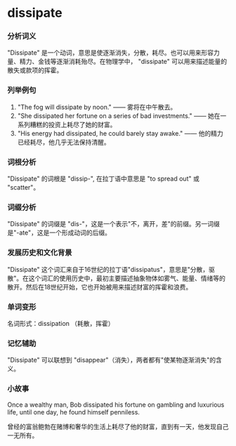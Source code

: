 # dissipate

### 分析词义

  

"Dissipate" 是一个动词，意思是使逐渐消失，分散，耗尽。也可以用来形容力量、精力、金钱等逐渐消耗殆尽。在物理学中， "dissipate" 可以用来描述能量的散失或款项的挥霍。

  

### 列举例句

  

1.  "The fog will dissipate by noon." —— 雾将在中午散去。
2.  "She dissipated her fortune on a series of bad investments." —— 她在一系列糟糕的投资上耗尽了她的财富。
3.  "His energy had dissipated, he could barely stay awake." —— 他的精力已经耗尽，他几乎无法保持清醒。

  

### 词根分析

  

"Dissipate" 的词根是 "dissip-", 在拉丁语中意思是 "to spread out" 或 "scatter"。

  

### 词缀分析

  

"Dissipate" 的词缀是 "dis-"，这是一个表示"不，离开，差"的前缀。另一词缀是"-ate"，这是一个形成动词的后缀。

  

### 发展历史和文化背景

  

"Dissipate" 这个词汇来自于16世纪的拉丁语"dissipatus"，意思是"分散，驱散"。在这个词汇的使用历史中，最初主要描述抽象物体如雾气、能量、情绪等的散开。然后在18世纪开始，它也开始被用来描述财富的挥霍和浪费。

  

### 单词变形

  

名词形式：dissipation （耗散，挥霍）

  

### 记忆辅助

  

"Dissipate" 可以联想到 "disappear"（消失），两者都有"使某物逐渐消失"的含义。

  

### 小故事

  

Once a wealthy man, Bob dissipated his fortune on gambling and luxurious life, until one day, he found himself penniless.

  

曾经的富翁鲍勃在赌博和奢华的生活上耗尽了他的财富，直到有一天，他发现自己一无所有。
